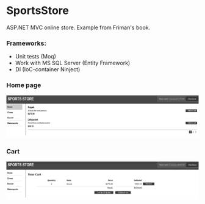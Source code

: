 # SportsStore
ASP.NET MVC online store. Example from Friman's book.

### Frameworks:
- Unit tests (Moq)
- Work with MS SQL Server (Entity Framework)
- DI (IoC-container Ninject)

### Home page
![alt text](https://github.com/Annibezh/SportsStore/blob/master/main.png)
### Cart
![alt text](https://github.com/Annibezh/SportsStore/blob/master/cart.png)
